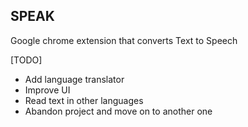 ## SPEAK

Google chrome extension that converts Text to Speech

[TODO]
- Add language translator
- Improve UI
- Read text in other languages
- Abandon project and move on to another one